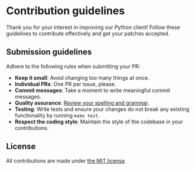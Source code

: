 # Contribution guidelines

Thank you for your interest in improving our Python client! Follow these guidelines to contribute effectively and get your patches accepted.

## Submission guidelines

Adhere to the following rules when submitting your PR:

- **Keep it small**: Avoid changing too many things at once.
- **Individual PRs**: One PR per issue, please.
- **Commit messages**: Take a moment to write meaningful commit messages.
- **Quality assurance**: [Review your spelling and grammar](https://languagetool.org/).
- **Testing**: Write tests and ensure your changes do not break any existing functionality by running `make test`.
- **Respect the coding style**: Maintain the style of the codebase in your contributions.

## License

All contributions are made under [the MIT license](LICENSE.md).
